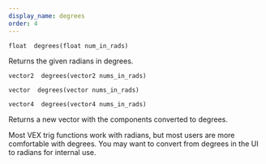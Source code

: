```yaml
---
display_name: degrees
order: 4
---
```

`float  degrees(float num_in_rads)`

Returns the given radians in degrees.

`vector2  degrees(vector2 nums_in_rads)`

`vector  degrees(vector nums_in_rads)`

`vector4  degrees(vector4 nums_in_rads)`

Returns a new vector with the components converted to degrees.

Most VEX trig functions work with radians, but most users are more comfortable with degrees. You may want to convert from degrees in the UI to radians for internal use.

